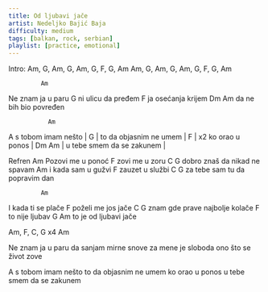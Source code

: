 ```yaml
---
title: Od ljubavi jače
artist: Nedeljko Bajić Baja
difficulty: medium
tags: [balkan, rock, serbian]
playlist: [practice, emotional]
---
```


Intro: Am, G, Am, G, Am, G, F, G, Am
       Am, G, Am, G, Am, G, F, G, Am

             Am
Ne znam ja u paru
            G
ni ulicu da pređem
            F
ja osećanja krijem
          Dm       Am
da ne bih bio povređen

               Am
A s tobom imam nešto      |
                  G       |
to da objasnim ne umem    |
          F               | x2
ko orao u ponos           |
       Dm           Am    |
u tebe smem da se zakunem |

Refren 
            Am
Pozovi me u ponoć
          F
zovi me u zoru
              C           G
dobro znaš da nikad ne spavam
             Am
i kada sam u gužvi
         F
zauzet u službi
            C              G
za tebe sam tu da popravim dan

             Am
I kada ti se plače
              F
poželi me jos jače
               C          G
znam gde prave najbolje kolače
        F     
to nije ljubav
G                Am
to je od ljubavi jače

Am, F, C, G x4
Am

Ne znam ja u paru
da sanjam mirne snove
za mene je sloboda
ono što se život zove

A s tobom imam nešto
to da objasnim ne umem
ko orao u ponos
u tebe smem da se zakunem
